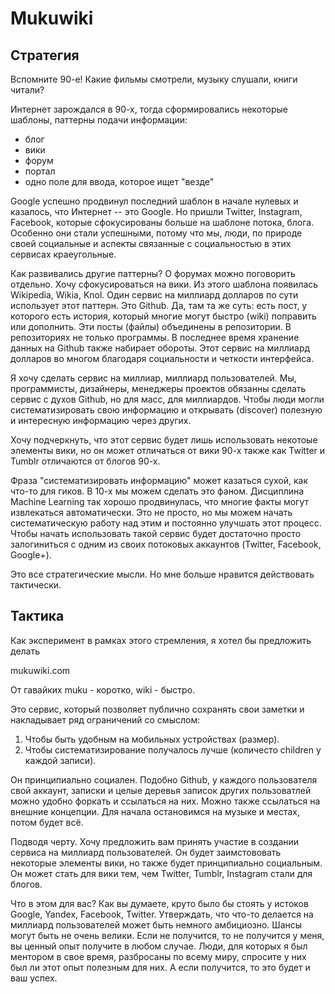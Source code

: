 # Mukuwiki

## Стратегия

Вспомните 90-е! Какие фильмы смотрели, музыку слушали, книги читали?

Интернет зарождался в 90-х, тогда сформировались некоторые шаблоны, паттерны подачи информации:

- блог
- вики
- форум
- портал
- одно поле для ввода, которое ищет "везде"

Google успешно продвинул последний шаблон в начале нулевых и казалось, что Интернет -- это Google.
Но пришли Twitter, Instagram, Facebook, которые сфокусированы больше на шаблоне потока, блога.
Особенно они стали успешными, потому что мы, люди, по природе своей социальные и аспекты связанные с социальностью в этих сервисах краеугольные.

Как развивались другие паттерны? О форумах можно поговорить отдельно. Хочу сфокусироваться на вики.
Из этого шаблона появилась Wikipedia, Wikia, Knol.
Один сервис на миллиард долларов по сути использует этот паттерн. Это Github.
Да, там та же суть: есть пост, у которого есть история, который многие могут быстро (wiki) поправить или дополнить.
Эти посты (файлы) объединены в репозитории. В репозиториях не только программы.
В последнее время хранение данных на Github также набирает обороты.
Этот сервис на миллиард долларов во многом благодаря социальности и четкости интерфейса.

Я хочу сделать сервис на миллиар, миллиард пользователей.
Мы, программисты, дизайнеры, менеджеры проектов обязанны сделать сервис
с духов Github, но для масс, для миллиардов.
Чтобы люди могли систематизировать свою информацию и
открывать (discover) полезную и интересную информацию через других.

Хочу подчеркнуть, что этот сервис будет лишь использовать некотоые элементы
вики, но он может отличаться от вики 90-х также как Twitter и Tumblr отличаются от блогов 90-х.

Фраза "систематизировать информацию" может казаться сухой, как что-то для гиков.
В 10-х мы можем сделать это фаном.
Дисциплина Machine Learning так хорошо продвинулась, что многие факты могут извлекаться автоматически.
Это не просто, но мы можем начать систематическую работу над этим и постоянно улучшать этот процесс.
Чтобы начать использовать такой сервис будет достаточно просто залогиниться с одним из своих потоковых аккаунтов (Twitter, Facebook, Google+).

Это все стратегические мысли.
Но мне больше нравится действовать тактически.

## Тактика

Как эксперимент в рамках этого стремления, я хотел бы предложить делать

mukuwiki.com

От гавайких muku - коротко, wiki - быстро.

Это сервис, который позволяет публично сохранять свои заметки и накладывает ряд ограничений со смыслом:

1. Чтобы быть удобным на мобильных устройствах (размер).
2. Чтобы систематизирование получалось лучше (количесто children у каждой записи).

Он принципиально социален. Подобно Github, у каждого пользователя свой аккаунт,
записки и целые деревья записок других пользоватлей можно удобно форкать и ссылаться на них. 
Можно также ссылаться на внешние концепции. Для начала остановимся на музыке и местах, потом будет всё.

Подводя черту. Хочу предложить вам принять участие в создании сервиса на миллиард пользователей.
Он будет заимстововать некоторые элементы вики, но также будет принципиально социальным.
Он может стать для вики тем, чем Twitter, Tumblr, Instagram стали для блогов.

Что в этом для вас? Как вы думаете, круто было бы стоять у истоков Google, Yandex, Facebook, Twitter.
Утверждать, что что-то делается на миллиард пользователей может быть немного амбициозно. Шансы могут быть не очень велики.
Если не получится, то не получится у меня, вы ценный опыт получите в любом случае.
Люди, для которых я был ментором в свое время, разбросаны по всему миру, спросите у них был ли этот опыт полезным для них.
А если получится, то это будет и ваш успех.
